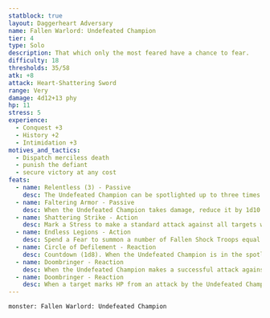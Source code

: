 ```yaml
---
statblock: true
layout: Daggerheart Adversary
name: Fallen Warlord: Undefeated Champion
tier: 4
type: Solo
description: That which only the most feared have a chance to fear.
difficulty: 18
thresholds: 35/58
atk: +8
attack: Heart-Shattering Sword
range: Very
damage: 4d12+13 phy
hp: 11
stress: 5
experience:
  - Conquest +3
  - History +2
  - Intimidation +3
motives_and_tactics:
  - Dispatch merciless death
  - punish the defiant
  - secure victory at any cost
feats:
  - name: Relentless (3) - Passive
    desc: The Undefeated Champion can be spotlighted up to three times per GM turn. Spend Fear as usual to spotlight them.
  - name: Faltering Armor - Passive
    desc: When the Undefeated Champion takes damage, reduce it by 1d10.
  - name: Shattering Strike - Action
    desc: Mark a Stress to make a standard attack against all targets within Very Close range. PCs the Champion succeeds against lose a number of Hope equal to the HP they marked from this attack.
  - name: Endless Legions - Action
    desc: Spend a Fear to summon a number of Fallen Shock Troops equal to twice the number of PCs. The Shock Troops appear at Far range.
  - name: Circle of Defilement - Reaction
    desc: Countdown (1d8). When the Undefeated Champion is in the spotlight for the first time, activate the countdown. When it triggers, activate a magical circle covering an area within Far range of the Champion. A target within that area is Vulnerable until they leave the circle. The circle can be removed by dealing Severe damage to the Undefeated Champion.
  - name: Doombringer - Reaction
    desc: When the Undefeated Champion makes a successful attack against a PC, you gain a Fear.
  - name: Doombringer - Reaction
    desc: When a target marks HP from an attack by the Undefeated Champion, all PCs within Far range of the target lose a Hope.
---
```


```statblock
monster: Fallen Warlord: Undefeated Champion
```